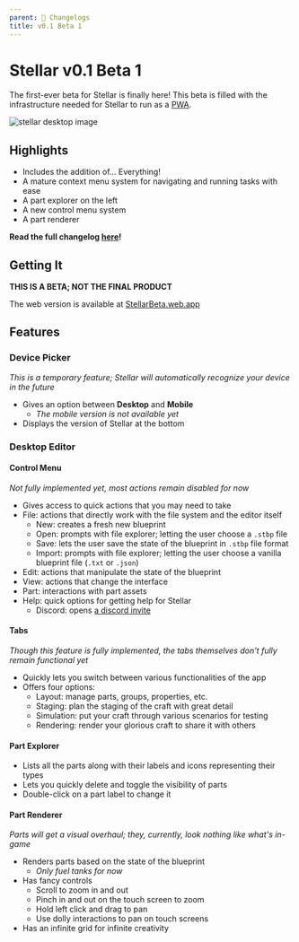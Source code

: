 ```yaml
---
parent: 📃 Changelogs
title: v0.1 Beta 1
---
```


# Stellar v0.1 Beta 1

The first-ever beta for Stellar is finally here! This beta is filled with the infrastructure needed for Stellar to run as a [PWA](https://web.dev/progressive-web-apps/).

![stellar desktop image](https://i.imgur.com/dN7MguM.png)

## Highlights

- Includes the addition of... Everything!
- A mature context menu system for navigating and running tasks with ease
- A part explorer on the left
- A new control menu system
- A part renderer

**Read the full changelog [here](https://github.com/TresAbhi/stellar/tree/main/docs/changelogs/0.1-beta.1.md)!**

## Getting It

**THIS IS A BETA; NOT THE FINAL PRODUCT**

The web version is available at [StellarBeta.web.app](https://stellarbeta.web.app)

## Features

### Device Picker

_This is a temporary feature; Stellar will automatically recognize your device in the future_

- Gives an option between **Desktop** and **Mobile**
  - _The mobile version is not available yet_
- Displays the version of Stellar at the bottom

### Desktop Editor

#### Control Menu

_Not fully implemented yet, most actions remain disabled for now_

- Gives access to quick actions that you may need to take
- File: actions that directly work with the file system and the editor itself
  - New: creates a fresh new blueprint
  - Open: prompts with file explorer; letting the user choose a `.stbp` file
  - Save: lets the user save the state of the blueprint in `.stbp` file format
  - Import: prompts with file explorer; letting the user choose a vanilla blueprint file (`.txt` or `.json`)
- Edit: actions that manipulate the state of the blueprint
- View: actions that change the interface
- Part: interactions with part assets
- Help: quick options for getting help for Stellar
  - Discord: opens [a discord invite](https://discord.gg/nDt7AjGJQH/)

#### Tabs

_Though this feature is fully implemented, the tabs themselves don't fully remain functional yet_

- Quickly lets you switch between various functionalities of the app
- Offers four options:
  - Layout: manage parts, groups, properties, etc.
  - Staging: plan the staging of the craft with great detail
  - Simulation: put your craft through various scenarios for testing
  - Rendering: render your glorious craft to share it with others

#### Part Explorer

- Lists all the parts along with their labels and icons representing their types
- Lets you quickly delete and toggle the visibility of parts
- Double-click on a part label to change it

#### Part Renderer

_Parts will get a visual overhaul; they, currently, look nothing like what's in-game_

- Renders parts based on the state of the blueprint
  - _Only fuel tanks for now_
- Has fancy controls
  - Scroll to zoom in and out
  - Pinch in and out on the touch screen to zoom
  - Hold left click and drag to pan
  - Use dolly interactions to pan on touch screens
- Has an infinite grid for infinite creativity
